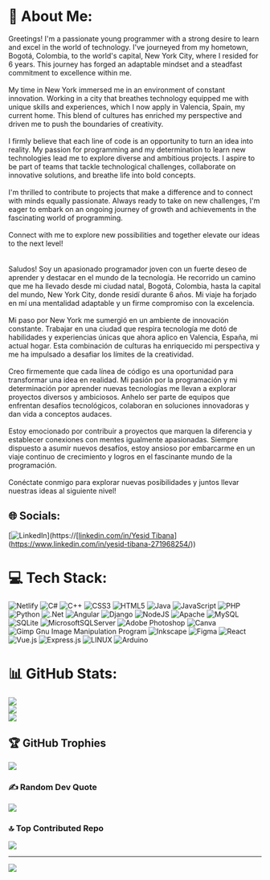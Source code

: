 # 💫 About Me:
Greetings! I'm a passionate young programmer with a strong desire to learn and excel in the world of technology. I've journeyed from my hometown, Bogotá, Colombia, to the world's capital, New York City, where I resided for 6 years. This journey has forged an adaptable mindset and a steadfast commitment to excellence within me.<br><br>My time in New York immersed me in an environment of constant innovation. Working in a city that breathes technology equipped me with unique skills and experiences, which I now apply in Valencia, Spain, my current home. This blend of cultures has enriched my perspective and driven me to push the boundaries of creativity.<br><br>I firmly believe that each line of code is an opportunity to turn an idea into reality. My passion for programming and my determination to learn new technologies lead me to explore diverse and ambitious projects. I aspire to be part of teams that tackle technological challenges, collaborate on innovative solutions, and breathe life into bold concepts.<br><br>I'm thrilled to contribute to projects that make a difference and to connect with minds equally passionate. Always ready to take on new challenges, I'm eager to embark on an ongoing journey of growth and achievements in the fascinating world of programming.<br><br>Connect with me to explore new possibilities and together elevate our ideas to the next level!<br><br><br>Saludos! Soy un apasionado programador joven con un fuerte deseo de aprender y destacar en el mundo de la tecnología. He recorrido un camino que me ha llevado desde mi ciudad natal, Bogotá, Colombia, hasta la capital del mundo, New York City, donde residí durante 6 años. Mi viaje ha forjado en mí una mentalidad adaptable y un firme compromiso con la excelencia.<br><br>Mi paso por New York me sumergió en un ambiente de innovación constante. Trabajar en una ciudad que respira tecnología me dotó de habilidades y experiencias únicas que ahora aplico en Valencia, España, mi actual hogar. Esta combinación de culturas ha enriquecido mi perspectiva y me ha impulsado a desafiar los límites de la creatividad.<br><br>Creo firmemente que cada línea de código es una oportunidad para transformar una idea en realidad. Mi pasión por la programación y mi determinación por aprender nuevas tecnologías me llevan a explorar proyectos diversos y ambiciosos. Anhelo ser parte de equipos que enfrentan desafíos tecnológicos, colaboran en soluciones innovadoras y dan vida a conceptos audaces.<br><br>Estoy emocionado por contribuir a proyectos que marquen la diferencia y establecer conexiones con mentes igualmente apasionadas. Siempre dispuesto a asumir nuevos desafíos, estoy ansioso por embarcarme en un viaje continuo de crecimiento y logros en el fascinante mundo de la programación.<br><br>Conéctate conmigo para explorar nuevas posibilidades y juntos llevar nuestras ideas al siguiente nivel!


## 🌐 Socials:
[![LinkedIn](https://img.shields.io/badge/LinkedIn-%230077B5.svg?logo=linkedin&logoColor=white)](https://[[linkedin.com/in/Yesid Tibana](https://www.linkedin.com/in/yesid-tibana-271968254/)](https://www.linkedin.com/in/yesid-tibana-271968254/)) 

# 💻 Tech Stack:
![Netlify](https://img.shields.io/badge/netlify-%23000000.svg?style=for-the-badge&logo=netlify&logoColor=#00C7B7) ![C#](https://img.shields.io/badge/c%23-%23239120.svg?style=for-the-badge&logo=c-sharp&logoColor=white) ![C++](https://img.shields.io/badge/c++-%2300599C.svg?style=for-the-badge&logo=c%2B%2B&logoColor=white) ![CSS3](https://img.shields.io/badge/css3-%231572B6.svg?style=for-the-badge&logo=css3&logoColor=white) ![HTML5](https://img.shields.io/badge/html5-%23E34F26.svg?style=for-the-badge&logo=html5&logoColor=white) ![Java](https://img.shields.io/badge/java-%23ED8B00.svg?style=for-the-badge&logo=java&logoColor=white) ![JavaScript](https://img.shields.io/badge/javascript-%23323330.svg?style=for-the-badge&logo=javascript&logoColor=%23F7DF1E) ![PHP](https://img.shields.io/badge/php-%23777BB4.svg?style=for-the-badge&logo=php&logoColor=white) ![Python](https://img.shields.io/badge/python-3670A0?style=for-the-badge&logo=python&logoColor=ffdd54) ![.Net](https://img.shields.io/badge/.NET-5C2D91?style=for-the-badge&logo=.net&logoColor=white) ![Angular](https://img.shields.io/badge/angular-%23DD0031.svg?style=for-the-badge&logo=angular&logoColor=white) ![Django](https://img.shields.io/badge/django-%23092E20.svg?style=for-the-badge&logo=django&logoColor=white) ![NodeJS](https://img.shields.io/badge/node.js-6DA55F?style=for-the-badge&logo=node.js&logoColor=white) ![Apache](https://img.shields.io/badge/apache-%23D42029.svg?style=for-the-badge&logo=apache&logoColor=white) ![MySQL](https://img.shields.io/badge/mysql-%2300f.svg?style=for-the-badge&logo=mysql&logoColor=white) ![SQLite](https://img.shields.io/badge/sqlite-%2307405e.svg?style=for-the-badge&logo=sqlite&logoColor=white) ![MicrosoftSQLServer](https://img.shields.io/badge/Microsoft%20SQL%20Sever-CC2927?style=for-the-badge&logo=microsoft%20sql%20server&logoColor=white) ![Adobe Photoshop](https://img.shields.io/badge/adobephotoshop-%2331A8FF.svg?style=for-the-badge&logo=adobephotoshop&logoColor=white) ![Canva](https://img.shields.io/badge/Canva-%2300C4CC.svg?style=for-the-badge&logo=Canva&logoColor=white) ![Gimp Gnu Image Manipulation Program](https://img.shields.io/badge/Gimp-657D8B?style=for-the-badge&logo=gimp&logoColor=FFFFFF) ![Inkscape](https://img.shields.io/badge/Inkscape-e0e0e0?style=for-the-badge&logo=inkscape&logoColor=080A13) 	![Figma](https://img.shields.io/badge/figma-%23F24E1E.svg?style=for-the-badge&logo=figma&logoColor=white) ![React](https://img.shields.io/badge/react-%2320232a.svg?style=for-the-badge&logo=react&logoColor=%2361DAFB) ![Vue.js](https://img.shields.io/badge/vuejs-%2335495e.svg?style=for-the-badge&logo=vuedotjs&logoColor=%234FC08D) ![Express.js](https://img.shields.io/badge/express.js-%23404d59.svg?style=for-the-badge&logo=express&logoColor=%2361DAFB) ![LINUX](https://img.shields.io/badge/Linux-FCC624?style=for-the-badge&logo=linux&logoColor=black) ![Arduino](https://img.shields.io/badge/-Arduino-00979D?style=for-the-badge&logo=Arduino&logoColor=white)
# 📊 GitHub Stats:
![](https://github-readme-stats.vercel.app/api?username=SidTibana&theme=tokyonight&hide_border=false&include_all_commits=false&count_private=false)<br/>
![](https://github-readme-streak-stats.herokuapp.com/?user=SidTibana&theme=tokyonight&hide_border=false)<br/>
![](https://github-readme-stats.vercel.app/api/top-langs/?username=SidTibana&theme=tokyonight&hide_border=false&include_all_commits=false&count_private=false&layout=compact)

## 🏆 GitHub Trophies
![](https://github-profile-trophy.vercel.app/?username=SidTibana&theme=buddhism&no-frame=false&no-bg=true&margin-w=4)

### ✍️ Random Dev Quote
![](https://quotes-github-readme.vercel.app/api?type=horizontal&theme=tokyonight)

### 🔝 Top Contributed Repo
![](https://github-contributor-stats.vercel.app/api?username=SidTibana&limit=5&theme=dark&combine_all_yearly_contributions=true)

---
[![](https://visitcount.itsvg.in/api?id=SidTibana&icon=0&color=0)](https://visitcount.itsvg.in)

<!-- Proudly created with GPRM ( https://gprm.itsvg.in ) -->
